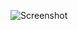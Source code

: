 ![Screenshot](https://raw.githubusercontent.com/Cryakl/Ultimate-RAT-Collection/refs/heads/main/Poltergeist/Poltergeist%201.0/Screenshot.png)
